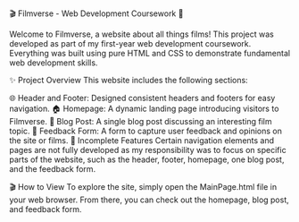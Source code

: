 🎬 Filmverse - Web Development Coursework 🎥

Welcome to Filmverse, a website about all things films! This project was developed as part of my first-year web development coursework. Everything was built using pure HTML and CSS to demonstrate fundamental web development skills.

✨ Project Overview
This website includes the following sections:

🌐 Header and Footer: Designed consistent headers and footers for easy navigation.
🏠 Homepage: A dynamic landing page introducing visitors to Filmverse.
📝 Blog Post: A single blog post discussing an interesting film topic.
💬 Feedback Form: A form to capture user feedback and opinions on the site or films.
🚧 Incomplete Features
Certain navigation elements and pages are not fully developed as my responsibility was to focus on specific parts of the website, such as the header, footer, homepage, one blog post, and the feedback form.

🎬 How to View
To explore the site, simply open the MainPage.html file in your web browser. From there, you can check out the homepage, blog post, and feedback form.

